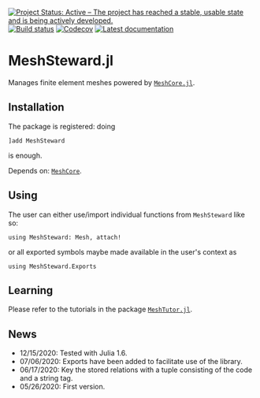 [![Project Status: Active – The project has reached a stable, usable state and is being actively developed.](http://www.repostatus.org/badges/latest/active.svg)](http://www.repostatus.org/#active)
[![Build status](https://github.com/PetrKryslUCSD/MeshSteward.jl/workflows/CI/badge.svg)](https://github.com/PetrKryslUCSD/MeshSteward.jl/actions)
[![Codecov](https://codecov.io/gh/PetrKryslUCSD/MeshSteward.jl/branch/master/graph/badge.svg)](https://codecov.io/gh/PetrKryslUCSD/MeshSteward.jl)
[![Latest documentation](https://img.shields.io/badge/docs-latest-blue.svg)](https://petrkryslucsd.github.io/MeshSteward.jl/dev)

# MeshSteward.jl

Manages finite element meshes powered by [`MeshCore.jl`](https://github.com/PetrKryslUCSD/MeshCore.jl).

## Installation

The package is registered: doing
```
]add MeshSteward
```
is enough. 

Depends on: [`MeshCore`](https://github.com/PetrKryslUCSD/MeshCore.jl).

## Using

The user can either use/import individual functions from `MeshSteward` like so:
```
using MeshSteward: Mesh, attach!
```
or all exported symbols maybe made available in the user's context as
```
using MeshSteward.Exports
```

## Learning

Please refer to the tutorials in the package [`MeshTutor.jl`](https://github.com/PetrKryslUCSD/MeshTutor.jl).


## News

- 12/15/2020: Tested with Julia 1.6.
- 07/06/2020: Exports have been added to facilitate use of the library.
- 06/17/2020: Key the stored relations with a tuple consisting of the code and a
  string tag.
- 05/26/2020: First version.
